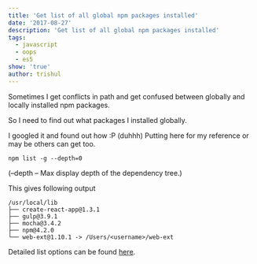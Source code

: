 ```yaml
---
title: 'Get list of all global npm packages installed'
date: '2017-08-27'
description: 'Get list of all global npm packages installed'
tags:
  - javascript
  - oops
  - es5
show: 'true'
author: trishul
---
```

Sometimes I get conflicts in path and get confused between globally and locally installed npm packages.

So I need to find out what packages I installed globally.

I googled it and found out how :P (duhhh) Putting here for my reference or may be others can get too.

```
npm list -g --depth=0
```
(–depth – Max display depth of the dependency tree.)

This gives following output

```
/usr/local/lib
├── create-react-app@1.3.1
├── gulp@3.9.1
├── mocha@3.4.2
├── npm@4.2.0
└── web-ext@1.10.1 -> /Users/<username>/web-ext
```

Detailed list options can be found [here](https://docs.npmjs.com/cli/ls).
